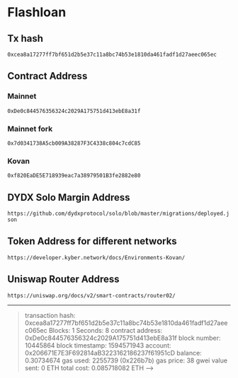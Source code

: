 # Flashloan

## Tx hash

`0xcea8a17277ff7bf651d2b5e37c11a8bc74b53e1810da461fadf1d27aeec065ec`

## Contract Address

### Mainnet

`0xDe0c844576356324c2029A175751d413ebE8a31f`

### Mainnet fork

`0x7d0341738A5cb009A38287F3C4338c804c7cdC85`

### Kovan

`0xf820EaDE5E718939eac7a38979501B3fe2882e80`

## DYDX Solo Margin Address

`https://github.com/dydxprotocol/solo/blob/master/migrations/deployed.json`

## Token Address for different networks

`https://developer.kyber.network/docs/Environments-Kovan/`

## Uniswap Router Address

`https://uniswap.org/docs/v2/smart-contracts/router02/`

---

> transaction hash: 0xcea8a17277ff7bf651d2b5e37c11a8bc74b53e1810da461fadf1d27aeec065ec
> Blocks: 1 Seconds: 8
> contract address: 0xDe0c844576356324c2029A175751d413ebE8a31f
> block number: 10445864
> block timestamp: 1594571943
> account: 0x206671E7E3F692814aB3223162186237f61951cD
> balance: 0.30734674
> gas used: 2255739 (0x226b7b)
> gas price: 38 gwei
> value sent: 0 ETH
> total cost: 0.085718082 ETH -->
